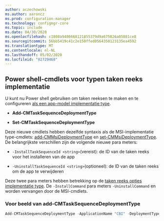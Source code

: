 ```yaml
---
author: aczechowski
ms.author: aaroncz
ms.prod: configuration-manager
ms.technology: configmgr-core
ms.topic: include
ms.date: 04/30/2020
ms.openlocfilehash: c1808a9486668121855379d9a675826a05881ce8
ms.sourcegitcommit: 56bb5419c41c2e150ffed0564350123135ea4592
ms.translationtype: MT
ms.contentlocale: nl-NL
ms.lasthandoff: 05/02/2020
ms.locfileid: "82729468"
---
```

## <a name="powershell-cmdlets-for-task-sequence-deployment-types"></a><a name="bkmk_osdpwsh"></a>Power shell-cmdlets voor typen taken reeks implementatie

<!--7019342-->

U kunt nu Power shell gebruiken om taken reeksen te maken en te configureren [als een app-model implementatie type](../../../../../apps/get-started/creating-windows-applications.md#bkmk_tsdt).

- **Add-CMTaskSequenceDeploymentType**

- **Set-CMTaskSequenceDeploymentType**

Deze nieuwe cmdlets hebben dezelfde syntaxis als de MSI-implementatie type-cmdlets: [add-CMMsiDeploymentType](https://docs.microsoft.com/powershell/module/configurationmanager/Add-CMMsiDeploymentType?view=sccm-ps) en [set-CMMsiDeploymentType](https://docs.microsoft.com/powershell/module/configurationmanager/Set-CMMsiDeploymentType?view=sccm-ps). De belangrijkste verschillen zijn de volgende nieuwe para meters:

- `-InstallTaskSequenceId <string>`(vereist): de ID van de taken reeks voor het installeren van de app

- `-UninstallTaskSequenceId <string>`(optioneel): de ID van de taken reeks om de app te verwijderen

Deze twee para meters hebben betrekking op de [taken reeks opties implementatie type](../../../../../apps/deploy-use/create-applications.md#bkmk_dt-ts). De `-InstallCommand` para meters `-UninstallCommand` en worden vervangen door de MSI-cmdlets.

### <a name="add-cmtasksequencedeploymenttype-example"></a>Voor beeld van add-CMTaskSequenceDeploymentType

```powershell
Add-CMTaskSequenceDeploymentType -ApplicationName "CBI" -DeploymentTypeName "Complex install" -Comment "New Deployment Type" -InstallTaskSequenceId "ABC001EB" -UninstallTaskSequenceId "ABC00378" -ScriptLanguage "PowerShell" -ScriptText "dir"
```
